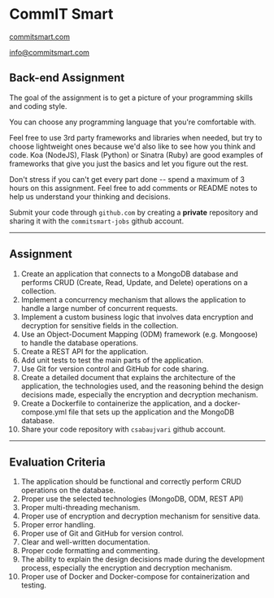 # CommIT Smart

[commitsmart.com](https://commitsmart.com)

[info@commitsmart.com](mailto:info@commitsmart.com)

## Back-end Assignment

The goal of the assignment is to get a picture of your programming skills and coding style.

You can choose any programming language that you're comfortable with.

Feel free to use 3rd party frameworks and libraries when needed, but try to choose lightweight ones because we'd also like to see how you think and code. Koa (NodeJS), Flask (Python) or Sinatra (Ruby) are good examples of frameworks that give you just the basics and let you figure out the rest.

Don't stress if you can't get every part done -- spend a maximum of 3 hours on this assignment. Feel free to add comments or README notes to help us understand your thinking and decisions.

Submit your code through `github.com` by creating a **private** repository and sharing it with the `commitsmart-jobs` github account.

---

## Assignment

1. Create an application that connects to a MongoDB database and performs CRUD (Create, Read, Update, and Delete) operations on a collection.
1. Implement a concurrency mechanism that allows the application to handle a large number of concurrent requests.
1. Implement a custom business logic that involves data encryption and decryption for sensitive fields in the collection.
1. Use an Object-Document Mapping (ODM) framework (e.g. Mongoose) to handle the database operations.
1. Create a REST API for the application.
1. Add unit tests to test the main parts of the application.
1. Use Git for version control and GitHub for code sharing.
1. Create a detailed document that explains the architecture of the application, the technologies used, and the reasoning behind the design decisions made, especially the encryption and decryption mechanism.
1. Create a Dockerfile to containerize the application, and a docker-compose.yml file that sets up the application and the MongoDB database.
1. Share your code repository with `csabaujvari` github account.

---

## Evaluation Criteria

1. The application should be functional and correctly perform CRUD operations on the database.
1. Proper use the selected technologies (MongoDB, ODM, REST API)
1. Proper multi-threading mechanism.
1. Proper use of encryption and decryption mechanism for sensitive data.
1. Proper error handling.
1. Proper use of Git and GitHub for version control.
1. Clear and well-written documentation.
1. Proper code formatting and commenting.
1. The ability to explain the design decisions made during the development process, especially the encryption and decryption mechanism.
1. Proper use of Docker and Docker-compose for containerization and testing.

